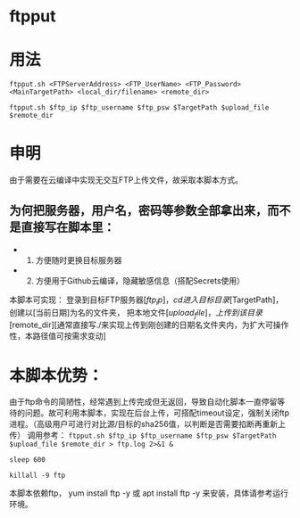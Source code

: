 # ftpput

# 用法
` ftpput.sh <FTPServerAddress> <FTP_UserName> <FTP_Password> <MainTargetPath> <local_dir/filename> <remote_dir> `

` ftpput.sh $ftp_ip $ftp_username $ftp_psw $TargetPath $upload_file $remote_dir `


# 申明
由于需要在云编译中实现无交互FTP上传文件，故采取本脚本方式。

## 为何把服务器，用户名，密码等参数全部拿出来，而不是直接写在脚本里：
- 1. 方便随时更换目标服务器
- 2. 方便用于Github云编译，隐藏敏感信息（搭配Secrets使用）

本脚本可实现：
登录到目标FTP服务器[$ftp_ip]，
cd进入目标目录[$TargetPath]，
创建以[当前日期]为名的文件夹，
把本地文件[$upload_file]，
上传到该目录[$remote_dir][通常直接写./来实现上传到刚创建的日期名文件夹内，为扩大可操作性，本路径值可按需求变动]

# 本脚本优势：
由于ftp命令的简陋性，经常遇到上传完成但无返回，导致自动化脚本一直停留等待的问题。故可利用本脚本，实现在后台上传，可搭配timeout设定，强制关闭ftp进程。（高级用户可进行对比源/目标的sha256值，以判断是否需要掐断再重新上传）
调用参考：
` ftpput.sh $ftp_ip $ftp_username $ftp_psw $TargetPath $upload_file $remote_dir > ftp.log 2>&1 & `

` sleep 600 `

` killall -9 ftp `

本脚本依赖ftp，
yum install ftp -y
或 apt install ftp -y
来安装，具体请参考运行环境。
